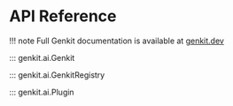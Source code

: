 # API Reference

!!! note
    Full Genkit documentation is available at [genkit.dev](https://genkit.dev/python/docs/get-started/)

::: genkit.ai.Genkit

::: genkit.ai.GenkitRegistry

::: genkit.ai.Plugin
